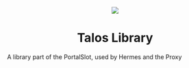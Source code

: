 <p align="center"><img src="https://s.namemc.com/2d/skin/face.png?id=e9620e94f788b720&scale=16"></p>
<h1 align="center">Talos Library</h1>

A library part of the PortalSlot, used by Hermes and the Proxy


 
 
